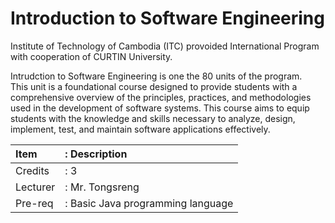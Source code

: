 # Introduction to Software Engineering
Institute of Technology of Cambodia (ITC) provoided International Program with cooperation of CURTIN University.

Intrudction to Software Engineering is one the 80 units of the program.  
This unit is a foundational course designed to provide students with a comprehensive overview of the principles, practices, and methodologies used in the development of software systems. This course aims to equip students with the knowledge and skills necessary to analyze, design, implement, test, and maintain software applications effectively.

| Item     | : Description                     |
| :------- | :-------------------------------- |
| Credits  | : 3                               |
| Lecturer | : Mr. Tongsreng                   |
| Pre-req  | : Basic Java programming language |

